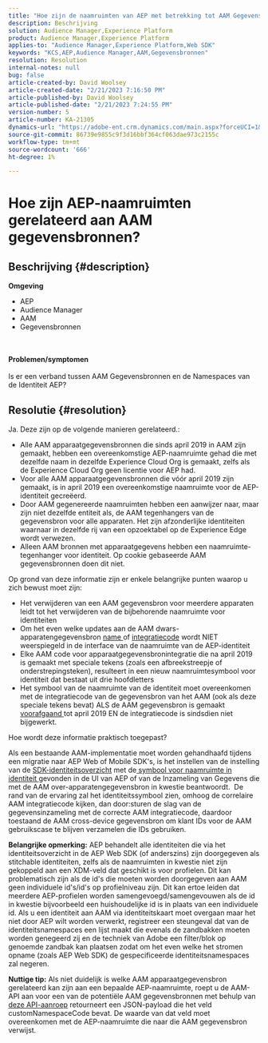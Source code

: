 ```yaml
---
title: "Hoe zijn de naamruimten van AEP met betrekking tot AAM Gegevensbronnen?"
description: Beschrijving
solution: Audience Manager,Experience Platform
product: Audience Manager,Experience Platform
applies-to: "Audience Manager,Experience Platform,Web SDK"
keywords: "KCS,AEP,Audience Manager,AAM,Gegevensbronnen"
resolution: Resolution
internal-notes: null
bug: false
article-created-by: David Woolsey
article-created-date: "2/21/2023 7:16:50 PM"
article-published-by: David Woolsey
article-published-date: "2/21/2023 7:24:55 PM"
version-number: 5
article-number: KA-21305
dynamics-url: "https://adobe-ent.crm.dynamics.com/main.aspx?forceUCI=1&pagetype=entityrecord&etn=knowledgearticle&id=56ef2348-1cb2-ed11-83fe-6045bd006e5a"
source-git-commit: 86739e9855c9f3d16bbf364cf063dae973c2155c
workflow-type: tm+mt
source-wordcount: '666'
ht-degree: 1%

---
```


# Hoe zijn AEP-naamruimten gerelateerd aan AAM gegevensbronnen?

## Beschrijving {#description}

<b>Omgeving</b>
- AEP
- Audience Manager
- AAM
- Gegevensbronnen

<br> <br><b>Problemen/symptomen</b><br> <br>Is er een verband tussen AAM Gegevensbronnen en de Namespaces van de Identiteit AEP?

## Resolutie {#resolution}


Ja. Deze zijn op de volgende manieren gerelateerd.:

- Alle AAM apparaatgegevensbronnen die sinds april 2019 in AAM zijn gemaakt, hebben een overeenkomstige AEP-naamruimte gehad die met dezelfde naam in dezelfde Experience Cloud Org is gemaakt, zelfs als de Experience Cloud Org geen licentie voor AEP had.
- Voor alle AAM apparaatgegevensbronnen die vóór april 2019 zijn gemaakt, is in april 2019 een overeenkomstige naamruimte voor de AEP-identiteit gecreëerd.
- Door AAM gegenereerde naamruimten hebben een aanwijzer naar, maar zijn niet dezelfde entiteit als, de AAM tegenhangers van de gegevensbron voor alle apparaten. Het zijn afzonderlijke identiteiten waarnaar in dezelfde rij van een opzoektabel op de Experience Edge wordt verwezen.
- Alleen AAM bronnen met apparaatgegevens hebben een naamruimte-tegenhanger voor identiteit. Op cookie gebaseerde AAM gegevensbronnen doen dit niet.


Op grond van deze informatie zijn er enkele belangrijke punten waarop u zich bewust moet zijn:

- Het verwijderen van een AAM gegevensbron voor meerdere apparaten leidt tot het verwijderen van de bijbehorende naamruimte voor identiteiten
- Om het even welke updates aan de AAM dwars-apparatengegevensbron <u>name </u>of <u>integratiecode</u> wordt NIET weerspiegeld in de interface van de naamruimte van de AEP-identiteit
- Elke AAM code voor apparaatgegevensbronintegratie die na april 2019 is gemaakt met speciale tekens (zoals een afbreekstreepje of onderstrepingsteken), resulteert in een nieuw naamruimtesymbool voor identiteit dat bestaat uit drie hoofdletters
- Het symbool van de naamruimte van de identiteit moet overeenkomen met de integratiecode van de gegevensbron van het AAM (ook als deze speciale tekens bevat) ALS de AAM gegevensbron is gemaakt <u>voorafgaand </u>tot april 2019 EN de integratiecode is sindsdien niet bijgewerkt.


Hoe wordt deze informatie praktisch toegepast?

Als een bestaande AAM-implementatie moet worden gehandhaafd tijdens een migratie naar AEP Web of Mobile SDK&#39;s, is het instellen van de instelling van de [SDK-identiteitsoverzicht](https://experienceleague.adobe.com/docs/experience-platform/edge/identity/overview.html?lang=en) met de<u> symbool voor naamruimte in identiteit </u>gevonden in de UI van AEP of van de Inzameling van Gegevens die met de AAM over-apparatengegevensbron in kwestie beantwoordt.  De rand van de ervaring zal het identiteitssymbool zien, omhoog de correlaire AAM integratiecode kijken, dan door:sturen de slag van de gegevensinzameling met de correcte AAM integratiecode, daardoor toestaand de AAM cross-device gegevensbron om klant IDs voor de AAM gebruikscase te blijven verzamelen die IDs gebruiken.

<b>Belangrijke opmerking:</b> AEP behandelt alle identiteiten die via het identiteitsoverzicht in de AEP Web SDK (of anderszins) zijn doorgegeven als stitchable identiteiten, zelfs als de naamruimten in kwestie niet zijn gekoppeld aan een XDM-veld dat geschikt is voor profielen. Dit kan problematisch zijn als de id&#39;s die moeten worden doorgegeven aan AAM geen individuele id&#39;s/id&#39;s op profielniveau zijn. Dit kan ertoe leiden dat meerdere AEP-profielen worden samengevoegd/samengevouwen als de id in kwestie bijvoorbeeld een huishoudelijke id is in plaats van een individuele id. Als u een identiteit aan AAM via identiteitskaart moet overgaan maar het niet door AEP wilt worden verwerkt, registreer een steungeval dat van de identiteitsnamespaces een lijst maakt die evenals de zandbakken moeten worden genegeerd zij en de techniek van Adobe een filter/blok op genoemde zandbak kan plaatsen zodat om het even welke het stromen opname (zoals AEP Web SDK) de gespecificeerde identiteitsnamespaces zal negeren.

<b>Nuttige tip:</b> Als niet duidelijk is welke AAM apparaatgegevensbron gerelateerd kan zijn aan een bepaalde AEP-naamruimte, roept u de AAM-API aan voor een van de potentiële AAM gegevensbronnen met behulp van [deze API-aanroep](https://vhttps://bank.demdex.com/portal/swagger/index.html#/Data%20Source%20API/get_datasources__dataSourceId_) retourneert een JSON-payload die het veld customNamespaceCode bevat. De waarde van dat veld moet overeenkomen met de AEP-naamruimte die naar die AAM gegevensbron verwijst.


